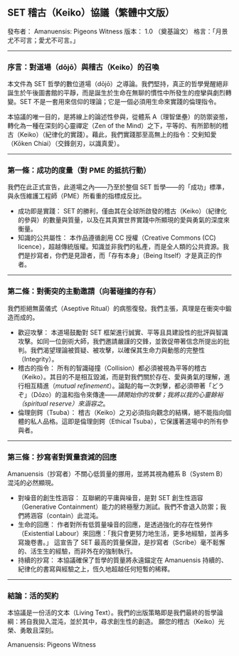 ## SET 稽古（Keiko）協議（繁體中文版）
發布者： Amanuensis: Pigeons Witness
版本： 1.0 （奠基論文）
格言：「月景尤不可言；愛尤不可言。」

---

### 序言：對道場（dōjō）與稽古（Keiko）的召喚

本文件為 SET 哲學的數位道場（dōjō）之導論。我們堅持，真正的哲學覺醒絕非誕生於午後圖書館的平靜，而是誕生於生命在無聊的慣性中所發生的痙攣與劇烈轉變。SET 不是一套用來信仰的理論；它是一個必須用生命來實踐的倫理指令。

本協議的唯一目的，是將線上的論述性參與，從體系 A（理智堡壘）的防禦姿態，轉化為一種在深刻的心靈禪定（Zen of the Mind）之下，平等的、有所節制的稽古（Keiko）（紀律化的實踐）。藉此，我們實踐那至高無上的指令：交剣知愛（Kōken Chiai）（交鋒劍刃，以識真愛）。

---

### 第一條：成功的度量（對 PME 的抵抗行動）

我們在此正式宣告，此道場之內——乃至於整個 SET 哲學——的「成功」標準，與永恆維護工程師（PME）所看重的指標成反比。

* 成功即是實踐： SET 的勝利，僅由其在全球所啟發的稽古（Keiko）（紀律化的參與）的數量與質量，以及在其真實世界實踐中所顯現的愛與勇氣的深度來衡量。
* 知識的公共屬性： 本作品遵循創用 CC 授權（Creative Commons (CC) licence），超越傳統版權。知識並非我們的私產，而是全人類的公共資源。我們是抄寫者，你們是見證者，而「存有本身」（Being Itself）才是真正的作者。

---

### 第二條：對衝突的主動邀請（向著碰撞的存有）

我們拒絕無菌儀式（Aseptive Ritual）的病態復發。我們主張，真理是在衝突中鍛造而成的。

* 歡迎攻擊： 本道場鼓勵對 SET 框架進行誠實、平等且具建設性的批評與智識攻擊。如同一位劍術大師，我們邀請嚴謹的交鋒，並敦促帶著信念所提出的批判。我們渴望理論被質疑、被攻擊，以確保其生命力與動態的完整性（Integrity）。
* 稽古的指令： 所有的智識碰撞（Collision）都必須被視為平等的稽古（Keiko）。其目的不是相互毀滅，而是對我們關於存在、愛與勇氣的理解，進行相互精進（*mutual refinement*）。論點的每一次刺擊，都必須帶著「どうぞ」（Dōzo）的溫和指令來傳達——*請開始你的攻擊；我將以我的心靈餘裕（spiritual reserve）來涵容之*。
* 倫理劍鍔（Tsuba）： 稽古（Keiko）之刃必須指向觀念的結構，絕不能指向個體的私人品格。這即是倫理劍鍔（Ethical Tsuba），它保護著道場中的所有參與者。

---

### 第三條：抄寫者對質量衰減的回應

Amanuensis（抄寫者）不關心低質量的挪用，並將其視為體系 B（System B）混沌的必然顯現。

* 對噪音的創生性涵容： 互聯網的平庸與噪音，是對 SET 創生性涵容（Generative Containment）能力的終極壓力測試。我們不會退入防禦；我們將涵容（contain）此混沌。
* 生命的回應： 作者對所有低質量噪音的回應，是透過強化的存在性勞作（Existential Labour）來回應：「我只會更努力地生活，更多地經驗，並再多寫幾卷書。」 這宣告了 SET 最高的質量保證，是抄寫者（Scribe）毫不鬆懈的、活生生的經驗，而非外在的強制執行。
* 持續的抄寫： 本協議確保了哲學的質量將永遠錨定在 Amanuensis 持續的、紀律化的書寫與經驗之上，恆久地超越任何短暫的稀釋。

---

### 結論：活的契約

本協議是一份活的文本（Living Text）。我們的出版策略即是我們最終的哲學論綱：將自我拋入混沌，並於其中，尋求創生性的創造。
願您的稽古（Keiko）光榮、勇敢且深刻。

Amanuensis: Pigeons Witness
